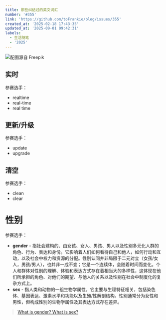 ```yaml
---
title: 那些纠结过的英文词汇
number: '#355'
link: 'https://github.com/toFrankie/blog/issues/355'
created_at: '2025-02-18 17:43:35'
updated_at: '2025-09-01 09:42:31'
labels:
  - 生活随笔
  - '2025'
---
```


![配图源自 Freepik](https://cdn.jsdelivr.net/gh/toFrankie/blog@main/images/2025/2/1740291122815.jpg)

## 实时

参赛选手：

- realtime
- real-time
- real time


## 更新/升级

参赛选手：

- update
- upgrade

## 清空

参赛选手：

- clean
- clear

# 性别

参赛选手：

- **gender** - 指社会建构的、由女孩、女人、男孩、男人以及性别多元化人群的角色、行为、表达和身份。它影响着人们如何看待自己和他人，如何行动和互动，以及社会中权力和资源的分配。性别认同并非局限于二元对立（女孩/女人，男孩/男人），也并非一成不变；它是一个连续体，会随着时间而变化。个人和群体对性别的理解、体验和表达方式存在着相当大的多样性，这体现在他们所承担的角色、对他们的期望、与他人的关系以及性别在社会中制度化的复杂方式上。
- **sex** - 指人类和动物的一组生物学属性。它主要与生理特征相关，包括染色体、基因表达、激素水平和功能以及生殖/性解剖结构。性别通常分为女性和男性，但构成性别的生物学属性及其表达方式存在差异。

> [What is gender? What is sex?](https://cihr-irsc.gc.ca/e/48642.html)
